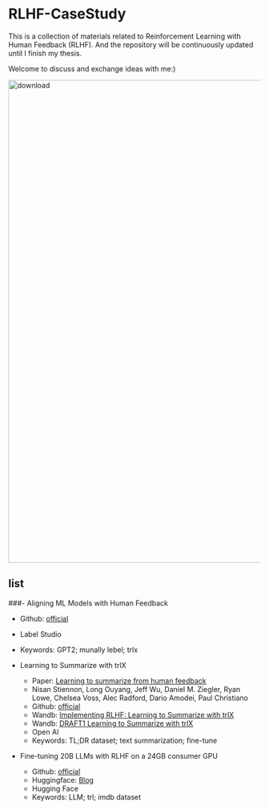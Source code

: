 # RLHF-CaseStudy
This is a collection of materials related to Reinforcement Learning with Human Feedback (RLHF). And the repository will be continuously updated until I finish my thesis.

Welcome to  discuss and exchange ideas with me:)

<img width="963" alt="download" src="https://github.com/DDDDorwin/RLHF-CaseStudy/assets/89888473/4a2ff1da-ec86-4d30-9ffd-8a9bdbf79063">

## list
###- Aligning ML Models with Human Feedback
  - Github: [official](https://github.com/HumanSignal/RLHF/tree/master)
  - Label Studio
  - Keywords: GPT2; munally lebel; trlx

- Learning to Summarize with trlX
  - Paper: [Learning to summarize from human feedback](https://arxiv.org/abs/2009.01325)
  - Nisan Stiennon, Long Ouyang, Jeff Wu, Daniel M. Ziegler, Ryan Lowe, Chelsea Voss, Alec Radford, Dario Amodei, Paul Christiano
  - Github: [official](https://github.com/openai/summarize-from-feedback/tree/master)
  - Wandb: [Implementing RLHF: Learning to Summarize with trlX](https://wandb.ai/carperai/summarize_RLHF/reports/Implementing-RLHF-Learning-to-Summarize-with-trlX--VmlldzozMzAwODM2)
  - Wandb: [DRAFT1 Learning to Summarize with trlX](https://wandb.ai/carperai/summarize_RLHF/reports/-DRAFT1Learning-to-Summarize-with-trlX--VmlldzozMjgwNTkx)
  - Open AI
  - Keywords: TL;DR dataset; text summarization; fine-tune

- Fine-tuning 20B LLMs with RLHF on a 24GB consumer GPU
  - Github: [official](https://github.com/huggingface/blog/blob/main/trl-peft.md)
  - Huggingface: [Blog](https://huggingface.co/blog/trl-peft)
  - Hugging Face
  - Keywords: LLM; trl; imdb dataset


